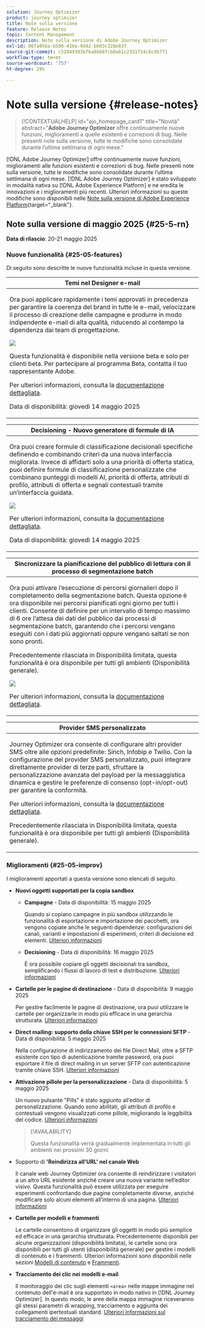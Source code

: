 ```yaml
---
solution: Journey Optimizer
product: journey optimizer
title: Note sulla versione
feature: Release Notes
topic: Content Management
description: Note sulla versione di Adobe Journey Optimizer
exl-id: 06fa956a-b500-416e-9d42-b683c328e837
source-git-commit: c52049383bf6a8b60fcb0ab1c2331724c8cdb771
workflow-type: tm+mt
source-wordcount: '757'
ht-degree: 29%

---
```


# Note sulla versione {#release-notes}

>[!CONTEXTUALHELP]
>id="ajo_homepage_card1"
>title="Novità"
>abstract="**Adobe Journey Optimizer** offre continuamente nuove funzioni, miglioramenti a quelle esistenti e correzioni di bug. Nelle presenti note sulla versione, tutte le modifiche sono consolidate durante l’ultima settimana di ogni mese."

[!DNL Adobe Journey Optimizer] offre continuamente nuove funzioni, miglioramenti alle funzioni esistenti e correzioni di bug. Nelle presenti note sulla versione, tutte le modifiche sono consolidate durante l’ultima settimana di ogni mese. [!DNL Adobe Journey Optimizer] è stato sviluppato in modalità nativa su [!DNL Adobe Experience Platform] e ne eredita le innovazioni e i miglioramenti più recenti. Ulteriori informazioni su queste modifiche sono disponibili nelle [Note sulla versione di Adobe Experience Platform](https://experienceleague.adobe.com/docs/experience-platform/release-notes/latest.html?lang=it){target="_blank"}.

## Note sulla versione di maggio 2025 {#25-5-rn}

**Data di rilascio**: 20-21 maggio 2025

### Nuove funzionalità {#25-05-features}

Di seguito sono descritte le nuove funzionalità incluse in questa versione.

<table>
<thead>
<tr>
<th><strong>Temi nel Designer e-mail</strong><br/></th>
</tr>
</thead>
<tbody>
<tr>
<td>
<p>Ora puoi applicare rapidamente i temi approvati in precedenza per garantire la coerenza del brand in tutte le e-mail, velocizzare il processo di creazione delle campagne e produrre in modo indipendente e-mail di alta qualità, riducendo al contempo la dipendenza dai team di progettazione.</p>
<img src="assets/do-not-localize/themes.gif">
<p>Questa funzionalità è disponibile nella versione beta e solo per clienti beta. Per partecipare al programma Beta, contatta il tuo rappresentante Adobe.</p>
<p>Per ulteriori informazioni, consulta la <a href="../email/apply-email-themes.md">documentazione dettagliata</a>.</p>
<p>Data di disponibilità: giovedì 14 maggio 2025</p>
</td>
</tr>
</tbody>
</table>

<table>
<thead>
<tr>
<th><strong>Decisioning - Nuovo generatore di formule di IA</strong><br/></th>
</tr>
</thead>
<tbody>
<tr>
<td>
<p>Ora puoi creare formule di classificazione decisionali specifiche definendo e combinando criteri da una nuova interfaccia migliorata. Invece di affidarti solo a una priorità di offerta statica, puoi definire formule di classificazione personalizzate che combinano punteggi di modelli AI, priorità di offerta, attributi di profilo, attributi di offerta e segnali contestuali tramite un’interfaccia guidata.</p>
<img src="assets/do-not-localize/formula-builder.gif">
<p>Per ulteriori informazioni, consulta la <a href="../experience-decisioning/exd-ranking-formulas.md">documentazione dettagliata</a>.</p>
<p>Data di disponibilità: giovedì 14 maggio 2025</p>
</td>
</tr>
</tbody>
</table>

<table>
<thead>
<tr>
<th><strong>Sincronizzare la pianificazione del pubblico di lettura con il processo di segmentazione batch</strong><br/></th>
</tr>
</thead>
<tbody>
<tr>
<td>
<p>Ora puoi attivare l’esecuzione di percorsi giornalieri dopo il completamento della segmentazione batch. Questa opzione è ora disponibile nei percorsi pianificati ogni giorno per tutti i clienti. Consente di definire per un intervallo di tempo massimo di 6 ore l’attesa dei dati del pubblico dai processi di segmentazione batch, garantendo che i percorsi vengano eseguiti con i dati più aggiornati oppure vengano saltati se non sono pronti.</p>
<p>Precedentemente rilasciata in Disponibilità limitata, questa funzionalità è ora disponibile per tutti gli ambienti (Disponibilità generale).</p>
<img src="assets/do-not-localize/trigger-journeys.gif">
<p>Per ulteriori informazioni, consulta la <a href="../building-journeys/read-audience.md#schedule">documentazione dettagliata</a>.</p>
</td>
</tr>
</tbody>
</table>

<!--table>
<thead>
<tr>
<th><strong>Adobe Experience Manager Content fragment integration</strong><br/></th>
</tr>
</thead>
<tbody>
<tr>
<td>
<p>With the integration of Adobe Experience Manager and Adobe Journey Optimizer, you can now effortlessly use Adobe Experience Manager Content Fragments within your Journey Optimizer content. This seamless connection makes it easier to access and use your AEM content directly in Journey Optimizer.</p>
<p>Previously available for a limited set of organizations (LA), this capability is now GA with the following enhancements:</p>
<ul>
<li>Create offers by directly selecting an AEM Content Fragment.</li>
<li>Define placeholders and map personalization values within the fragment signature using the Editor mode.</li>
</ul>
<img src="assets/do-not-localize/content-fragment.gif">
</td>
</tr>
</tbody>
</table-->

<!--<table>
<thead>
<tr>
<th><strong>Calendar View for Campaign and Journey inventory</strong><br/></th>
</tr>
</thead>
<tbody>
<tr>
<td>
<p>A calendar view is now available in the journeys and campaigns lists. It allows you to visualize all journeys and campaigns activations in the respective lists.</p>
<p>This change is only available for a set of organizations (Limited Availability). To gain access, contact your Adobe representative.</p>
<img src="assets/do-not-localize/calendar.gif">
<p>For more information, refer to these sections: <a href="../building-journeys/journey-ui.md">Browse & filter your journeys</a>, <a href="../campaigns/modify-stop-campaign.md">Access campaigns</a>.</p>
</td>
</tr>
</tbody>
</table>-->

<!--table>
<thead>
<tr>
<th><strong>Adobe Experience Manager Dynamic media integration</strong><br/></th>
</tr>
</thead>
<tbody>
<tr>
<td>
<p>Dynamic media assets are now directly available and accessible in Journey Optimizer. This integration enables you to:</p>
<ul>
<li>Centrally manage assets with real-time updates.</li>
<li>Modify your assets settings such as width and height instantly.</li>
<li>Customize Dynamic Media templates by updating your content and adding personalization fields.</li>
</ul>
<p>Previously released in Limited Availability, this capability is now available to all environments (General Availability).</p>
<img src="assets/do-not-localize/dynamic_media_template_html.gif">
</td>
</tr>
</tbody>
</table-->

<!--<table>
<thead>
<tr>
<th><strong>Conflict & prioritization</strong><br/></th>
</tr>
</thead>
<tbody>
<tr>
<td>
<p>In Journey Optimizer, managing the volume and timing of campaigns and journeys is essential to avoid overwhelming customers with too many interactions. Journey Optimizer now offers several tools for conflict management and prioritization - previously available only to limited-access (LA) organizations - that are now generally available (GA).</p>
<p>Previously released in Limited Availability, this capability is now available to all environments. With this General Availability release, the following enhancements have been introduced:</p>
<ul>
<li>Expanded Support: Conflict management tools now support both Unitary Journeys and Audience Qualification Journeys, in addition to Read audience journeys.</li>
<li>Improved Troubleshooting: Two new step event fields are now available in the Query Service, enabling you to analyze why a profile was rejected from a journey or campaign.</li>
<li>Enhanced Reporting: Reports now indicate which specific rule excluded a profile from a journey or campaign, providing greater transparency and actionable insights.</li></ul>
<img src="assets/do-not-localize/gif-conflict.gif">
<p>For more information, refer to the <a href="../conflict-prioritization/gs-conflict-prioritization.md">detailed documentation</a>.</p>
</td>
</tr>
</tbody>
</table>-->

<!--<table>
<thead>
<tr>
<th><strong>Simulate content variations</strong><br/></th>
</tr>
</thead>
<tbody>
<tr>
<td>
<p>Previously available in beta, content variations simulation is now generally available (GA). It allows you to preview different variations of your content using sample input data uploaded from a CSV or JSON file or added manually. All the attributes used in your content for personalization are automatically detected by the system and can be used for your tests to create multiple variants.</p>
<p>Previously released in Limited Availability, this capability is now available to all environments. With this General Availability release, the feature now includes support for multilingual content and content experiments, enabling you to test variations across different languages and treatments. Additionally, it now supports contextual attributes (in addition to profile attributes), allowing for even more dynamic and situational content testing.</p>
<img src="assets/do-not-localize/variants.gif">
<p>For more information, refer to the <a href="../test-approve/simulate-sample-input.md">detailed documentation</a>.</p>
</td>
</tr>
</tbody>
</table>-->

<!--table>
<thead>
<tr>
<th><strong>Scale your Experimentation winner</strong><br/></th>
</tr>
</thead>
<tbody>
<tr>
<td>
<p>Scale the Winner enables you to automatically or manually roll out the winning variation of an experiment to your full audience. This feature ensures that, once a top performer is identified, you can maximize its reach and effectiveness without constant manual oversight.</p>
</td>
</tr>
</tbody>
</table-->

<table>
<thead>
<tr>
<th><strong>Provider SMS personalizzato</strong><br/></th>
</tr>
</thead>
<tbody>
<tr>
<td>
<p>Journey Optimizer ora consente di configurare altri provider SMS oltre alle opzioni predefinite: Sinch, Infobip e Twilio. Con la configurazione del provider SMS personalizzato, puoi integrare direttamente provider di terze parti, sfruttare la personalizzazione avanzata del payload per la messaggistica dinamica e gestire le preferenze di consenso (opt-in/opt-out) per garantire la conformità.</p>
<p>Per ulteriori informazioni, consulta la <a href="../sms/sms-configuration-custom.md">documentazione dettagliata</a>.</p>
<p>Precedentemente rilasciata in Disponibilità limitata, questa funzionalità è ora disponibile per tutti gli ambienti (Disponibilità generale).</p></td>
</td>
</tr>
</tbody>
</table>

<!--
<table>
<thead>
<tr>
<th><strong>Supplemental ID for event-triggered journeys</strong><br/></th>
</tr>
</thead>
<tbody>
<tr>
<td>
<p>You can now trigger journeys using a profile ID along with another identifier, such as an order ID, subscription ID, or prescription ID, allowing the same profile to be in the same journey multiple times at once. This enables scenarios like managing multiple orders or subscriptions in parallel, with each instance following its own path through the journey.</p>
<p>This capability is only available for a set of organizations (Limited Availability). To gain access, contact your Adobe representative.</p>
</td>
</tr>
</tbody>
</table>
-->

### Miglioramenti {#25-05-improv}

I miglioramenti apportati a questa versione sono elencati di seguito.


* **Nuovi oggetti supportati per la copia sandbox**

   * **Campagne** - Data di disponibilità: 15 maggio 2025

     Quando si copiano campagne in più sandbox utilizzando le funzionalità di esportazione e importazione dei pacchetti, ora vengono copiate anche le seguenti dipendenze: configurazioni dei canali, varianti e impostazioni di esperimenti, criteri di decisione ed elementi. [Ulteriori informazioni](../configuration/copy-objects-to-sandbox.md)

   * **Decisioning** - Data di disponibilità: 16 maggio 2025

     È ora possibile copiare gli oggetti decisionali tra sandbox, semplificando i flussi di lavoro di test e distribuzione. [Ulteriori informazioni](../configuration/copy-objects-to-sandbox.md#decisioning)

* **Cartelle per le pagine di destinazione** - Data di disponibilità: 9 maggio 2025

  Per gestire facilmente le pagine di destinazione, ora puoi utilizzare le cartelle per organizzarle in modo più efficace in una gerarchia strutturata. [Ulteriori informazioni](../landing-pages/manage-lp.md)

* **Direct mailing: supporto della chiave SSH per le connessioni SFTP** - Data di disponibilità: 5 maggio 2025

  Nella configurazione di indirizzamento dei file Direct Mail, oltre a SFTP esistente con tipo di autenticazione tramite password, ora puoi esportare il file di direct mailing in un server SFTP con autenticazione tramite chiave SSH. [Ulteriori informazioni](../direct-mail/direct-mail-configuration.md)

* **Attivazione pillole per la personalizzazione** - Data di disponibilità: 5 maggio 2025

  Un nuovo pulsante &quot;Pills&quot; è stato aggiunto all’editor di personalizzazione. Quando sono abilitati, gli attributi di profilo e contestuali vengono visualizzati come pillole, migliorando la leggibilità del codice. [Ulteriori informazioni](../personalization/personalization-build-expressions.md#options)

  >[!AVAILABILITY]
  >
  >Questa funzionalità verrà gradualmente implementata in tutti gli ambienti nei prossimi 30 giorni.

* Supporto di **&#39;Reindirizza all&#39;URL&#39; nel canale Web**

  Il canale web Journey Optimizer ora consente di reindirizzare i visitatori a un altro URL esistente anziché creare una nuova variante nell’editor visivo. Questa funzionalità può essere utilizzata per eseguire esperimenti confrontando due pagine completamente diverse, anziché modificare solo alcuni elementi all’interno di una pagina. [Ulteriori informazioni](../web/create-web.md#web-redirect-to-url)

* **Cartelle per modelli e frammenti**

  Le cartelle consentono di organizzare gli oggetti in modo più semplice ed efficace in una gerarchia strutturata. Precedentemente disponibili per alcune organizzazioni (disponibilità limitata), le cartelle sono ora disponibili per tutti gli utenti (disponibilità generale) per gestire i modelli di contenuto e i frammenti. Ulteriori informazioni sono disponibili nelle sezioni [Modelli di contenuto](../content-management/access-content-templates.md#folders) e [Frammenti](../content-management/manage-fragments.md#folders).

* **Tracciamento dei clic nei modelli e-mail**

  Il monitoraggio dei clic sugli elementi `<area>` nelle mappe immagine nel contenuto dell&#39;e-mail è ora supportato in modo nativo in [!DNL Journey Optimizer]. In questo modo, le aree della mappa immagine riceveranno gli stessi parametri di wrapping, tracciamento e aggiunta dei collegamenti ipertestuali standard. [Ulteriori informazioni sul tracciamento dei messaggi](../email/message-tracking.md#manage-tracking)

<!--
* **Decisioning - Leverage Adobe Experience Platform datasets** 
  
  Journey Optimizer now allows you to leverage Adobe Experience Platform datasets in the following Decisioning objects: eligibility rules, ranking formulas, and capping rules.

* **Right rail in campaigns list**

  In the campaign list, selecting a campaign now opens a pane displaying its details.

* **Form fields in code-based experience content**

  In content templates, you can now define specific JSON or HTML fields which enable non-technical users to easily edit content in code-based experiences without the need to manipulate code.

* **Decision item attribute support for decisioning rules**
  
  You can now leverage decision item attributes to create decisioning rules.

* **Subdomains - 'Custom delegation' method**  
  In addition to the full delegation and the CNAME method, a new subdomain configuration method is now available: the Custom delegation method, which enables you to fully own controlling and maintaining all aspects of DNS that are required for delivering, rendering, and tracking messages.
  -->

